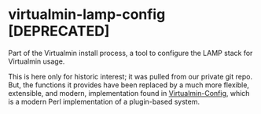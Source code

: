 # virtualmin-lamp-config [DEPRECATED]
Part of the Virtualmin install process, a tool to configure the LAMP stack for Virtualmin usage.

This is here only for historic interest; it was pulled from our private git repo. But, the functions it provides have been replaced by a much more flexible, extensible, and modern, implementation found in [Virtualmin-Config](http://github.com/virtualmin/Virtualmin-Config), which is a modern Perl implementation of a plugin-based system.
